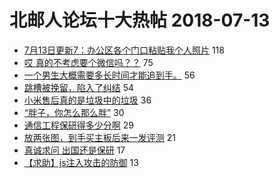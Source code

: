 # 北邮人论坛十大热帖 2018-07-13

- [7月13日更新7：办公区各个门口粘贴我个人照片](https://bbs.byr.cn/article/Job/1974228) 118
- [哎 真的不考虑要个微信吗？？](https://bbs.byr.cn/article/Talking/6022358) 75
- [一个男生大概需要多长时间才能追到手。](https://bbs.byr.cn/article/Friends/1878868) 56
- [跳槽被挽留，陷入了纠结](https://bbs.byr.cn/article/WorkLife/1105261) 54
- [小米售后真的是垃圾中的垃圾](https://bbs.byr.cn/article/DigiLife/304164) 36
- [“胖子，你怎么那么胖”](https://bbs.byr.cn/article/Feeling/3066152) 30
- [通信工程保研得多少分啊](https://bbs.byr.cn/article/AimGraduate/1146639) 29
- [放两张图，到手买主板后来一发评测](https://bbs.byr.cn/article/HardWare/220802) 21
- [真诚求问 出国还是保研](https://bbs.byr.cn/article/GoAbroad/359500) 17
- [【求助】js注入攻击的防御](https://bbs.byr.cn/article/JavaScript/4002) 13


